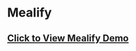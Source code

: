 <h1>Mealify</h1>
<h2>
<a href="https://youssef-bah2.github.io/Mealify/" target="_blank">Click to View Mealify Demo</a>  
<h2>
